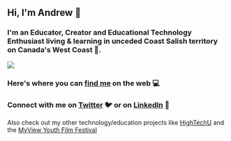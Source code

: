 ## Hi, I'm Andrew 👋

### I'm an Educator, Creator and Educational Technology Enthusiast living & learning in unceded Coast Salish territory on Canada's West Coast 🗻.

![](https://pbs.twimg.com/profile_banners/2928045039/1591715470/1500x500)

### Here's where you can [find me](https://andrewdmaclean.com) on the web :computer:

### Connect with me on [Twitter](https://twitter.com/andrewdmaclean) :bird: or on [LinkedIn](https://ca.linkedin.com/in/andrewdmaclean) :briefcase:

Also check out my other technology/education projects like [HighTechU](https://hightechu.ca) and the [MyView Youth Film Festival](https://myviewfilmfest.ca)
